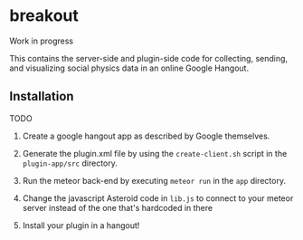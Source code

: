 # breakout

Work in progress

This contains the server-side and plugin-side code for collecting,
sending, and visualizing social physics data in an online Google Hangout.

## Installation

TODO

1. Create a google hangout app as described by Google themselves.

2. Generate the plugin.xml file by using the `create-client.sh` script in the `plugin-app/src` directory.

3. Run the meteor back-end by executing `meteor run` in the `app` directory.

5. Change the javascript Asteroid code in `lib.js` to connect to your
   meteor server instead of the one that's hardcoded in there

4. Install your plugin in a hangout!
